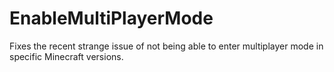 # EnableMultiPlayerMode
Fixes the recent strange issue of not being able to enter multiplayer mode in specific Minecraft versions.
